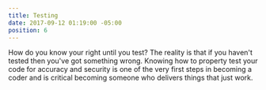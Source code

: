 ```yaml
---
title: Testing
date: 2017-09-12 01:19:00 -05:00
position: 6
---
```


How do you know your right until you test?  The reality is that if you haven't tested then you've got something wrong. Knowing how to property test your code for accuracy and security is one of the very first steps in becoming a coder and is critical becoming someone who delivers things that just work.
